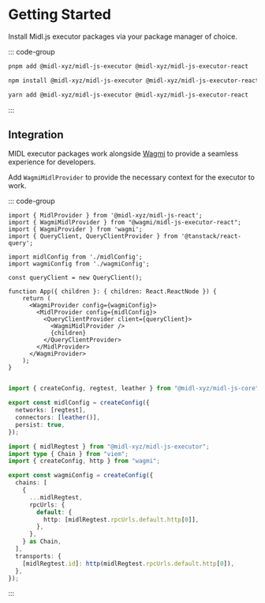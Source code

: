 # Getting Started

Install Midl.js executor packages via your package manager of choice.

::: code-group

```bash [pnpm]
pnpm add @midl-xyz/midl-js-executor @midl-xyz/midl-js-executor-react
```

```bash [npm]
npm install @midl-xyz/midl-js-executor @midl-xyz/midl-js-executor-react
```

```bash [yarn]
yarn add @midl-xyz/midl-js-executor @midl-xyz/midl-js-executor-react
```

:::

## Integration

MIDL executor packages work alongside [Wagmi](https://wagmi.sh) to provide a seamless experience for developers.

Add `WagmiMidlProvider` to provide the necessary context for the executor to work.

::: code-group

```tsx{2,16} [app.tsx]
import { MidlProvider } from '@midl-xyz/midl-js-react';
import { WagmiMidlProvider } from "@wagmi/midl-js-executor-react";
import { WagmiProvider } from 'wagmi';
import { QueryClient, QueryClientProvider } from '@tanstack/react-query';

import midlConfig from './midlConfig';
import wagmiConfig from './wagmiConfig';

const queryClient = new QueryClient();

function App({ children }: { children: React.ReactNode }) {
    return (
      <WagmiProvider config={wagmiConfig}>
        <MidlProvider config={midlConfig}>
          <QueryClientProvider client={queryClient}>
            <WagmiMidlProvider />
            {children}
          </QueryClientProvider>
        </MidlProvider>
      </WagmiProvider>
    );
}


```

```ts [midlConfig.ts]
import { createConfig, regtest, leather } from "@midl-xyz/midl-js-core";

export const midlConfig = createConfig({
  networks: [regtest],
  connectors: [leather()],
  persist: true,
});
```

```ts [wagmiConfig.ts]
import { midlRegtest } from "@midl-xyz/midl-js-executor";
import type { Chain } from "viem";
import { createConfig, http } from "wagmi";

export const wagmiConfig = createConfig({
  chains: [
    {
      ...midlRegtest,
      rpcUrls: {
        default: {
          http: [midlRegtest.rpcUrls.default.http[0]],
        },
      },
    } as Chain,
  ],
  transports: {
    [midlRegtest.id]: http(midlRegtest.rpcUrls.default.http[0]),
  },
});
```

:::
